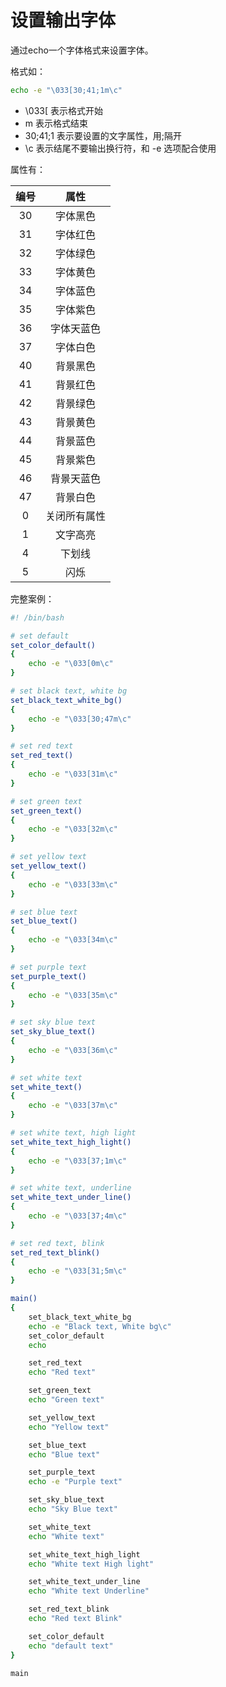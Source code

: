# 设置输出字体

通过echo一个字体格式来设置字体。

格式如：

```bash
echo -e "\033[30;41;1m\c"
```

- \033[ 表示格式开始
- m 表示格式结束
- 30;41;1 表示要设置的文字属性，用;隔开
- \c 表示结尾不要输出换行符，和 -e 选项配合使用

属性有：

|编号|属性|
|:-:|:-:|
|30|字体黑色|
|31|字体红色|
|32|字体绿色|
|33|字体黄色|
|34|字体蓝色|
|35|字体紫色|
|36|字体天蓝色|
|37|字体白色|
|40|背景黑色|
|41|背景红色|
|42|背景绿色|
|43|背景黄色|
|44|背景蓝色|
|45|背景紫色|
|46|背景天蓝色|
|47|背景白色|
|0|关闭所有属性|
|1|文字高亮|
|4|下划线|
|5|闪烁|

完整案例：

```bash
#! /bin/bash

# set default
set_color_default()
{
    echo -e "\033[0m\c"
}

# set black text, white bg
set_black_text_white_bg()
{
    echo -e "\033[30;47m\c"
}

# set red text
set_red_text()
{
    echo -e "\033[31m\c"
}

# set green text
set_green_text()
{
    echo -e "\033[32m\c"
}

# set yellow text
set_yellow_text()
{
    echo -e "\033[33m\c"
}

# set blue text
set_blue_text()
{
    echo -e "\033[34m\c"
}

# set purple text
set_purple_text()
{
    echo -e "\033[35m\c"
}

# set sky blue text
set_sky_blue_text()
{
    echo -e "\033[36m\c"
}

# set white text
set_white_text()
{
    echo -e "\033[37m\c"
}

# set white text, high light
set_white_text_high_light()
{
    echo -e "\033[37;1m\c"
}

# set white text, underline
set_white_text_under_line()
{
    echo -e "\033[37;4m\c"
}

# set red text, blink
set_red_text_blink()
{
    echo -e "\033[31;5m\c"
}

main()
{
    set_black_text_white_bg
	echo -e "Black text, White bg\c"
    set_color_default
    echo

    set_red_text
	echo "Red text"

    set_green_text
	echo "Green text"

    set_yellow_text
	echo "Yellow text"

    set_blue_text
	echo "Blue text"

    set_purple_text
	echo -e "Purple text"

    set_sky_blue_text
	echo "Sky Blue text"

    set_white_text
	echo "White text"

    set_white_text_high_light
	echo "White text High light"

    set_white_text_under_line
	echo "White text Underline"

    set_red_text_blink
	echo "Red text Blink"

    set_color_default
	echo "default text"
}

main
```